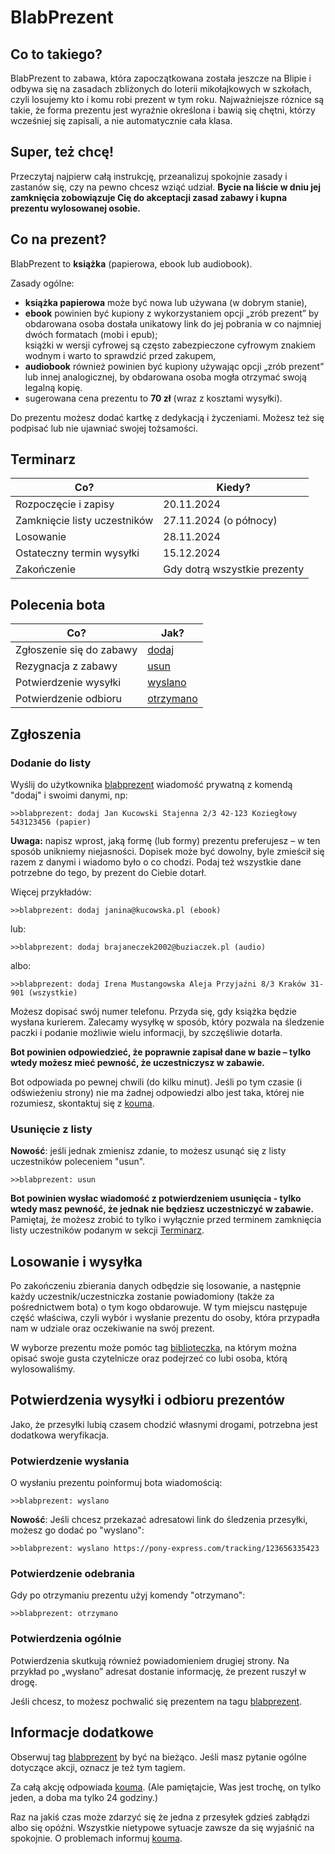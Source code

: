 ---
---

# BlabPrezent

## Co to takiego?

BlabPrezent to zabawa, która zapoczątkowana została jeszcze na Blipie i odbywa się na zasadach zbliżonych do loterii mikołajkowych w szkołach, 
czyli losujemy kto i komu robi prezent w tym roku. Najważniejsze róznice są takie, że forma prezentu jest wyraźnie określona i bawią się chętni,
którzy wcześniej się zapisali, a nie automatycznie cała klasa.

## Super, też chcę!

Przeczytaj najpierw całą instrukcję, przeanalizuj spokojnie zasady i zastanów się, czy na pewno chcesz wziąć udział. 
**Bycie na liście w dniu jej zamknięcia zobowiązuje Cię do akceptacji zasad zabawy i kupna prezentu wylosowanej osobie.** 

## Co na prezent?

BlabPrezent to **książka** (papierowa, ebook lub audiobook).

Zasady ogólne:

* **książka papierowa** może być nowa lub używana (w dobrym stanie),
* **ebook** powinien być kupiony z wykorzystaniem opcji „zrób prezent” by obdarowana osoba dostała unikatowy link do jej pobrania 
w co najmniej dwóch formatach (mobi i epub);<br>
książki w wersji cyfrowej są często zabezpieczone cyfrowym znakiem wodnym i warto to sprawdzić przed zakupem,
* **audiobook** również powinien być kupiony używając opcji „zrób prezent” lub innej analogicznej, by obdarowana osoba mogła otrzymać swoją 
legalną kopię.
* sugerowana cena prezentu to **70 zł** (wraz z kosztami wysyłki).

Do prezentu możesz dodać kartkę z dedykacją i życzeniami. Możesz też się podpisać lub nie ujawniać swojej tożsamości.

## Terminarz

| Co?                          | Kiedy?                       |
| ---------------------------- | ---------------------------- |
| Rozpoczęcie i zapisy         | 20.11.2024                   |
| Zamknięcie listy uczestników | 27.11.2024 (o północy)       |
| Losowanie                    | 28.11.2024                   |
| Ostateczny termin wysyłki    | 15.12.2024                   |
| Zakończenie                  | Gdy dotrą wszystkie prezenty |

## Polecenia bota

| Co?                      | Jak?                                  |
| ------------------------ | ------------------------------------- |
| Zgłoszenie się do zabawy | [dodaj](#dodanie-do-listy)            |
| Rezygnacja z zabawy      | [usun](#usunięcie-z-listy)            |
| Potwierdzenie wysyłki    | [wyslano](#potwierdzenie-wysłania)    |  
| Potwierdzenie odbioru    | [otrzymano](#potwierdzenie-odebrania) |  

## Zgłoszenia

### Dodanie do listy

Wyślij do użytkownika [blabprezent](https://blabler.pl/dash/blabprezent.html) wiadomość prywatną z komendą "dodaj" i swoimi danymi, np:

`>>blabprezent: dodaj Jan Kucowski Stajenna 2/3 42-123 Koziegłowy 543123456 (papier)`

**Uwaga:** napisz wprost, jaką formę (lub formy) prezentu preferujesz – w ten sposób unikniemy niejasności.
Dopisek może być dowolny, byle zmieścił się razem z danymi i wiadomo było o co chodzi.
Podaj też wszystkie dane potrzebne do tego, by prezent do Ciebie dotarł.

Więcej przykładów:

`>>blabprezent: dodaj janina@kucowska.pl (ebook)`

lub:

`>>blabprezent: dodaj brajaneczek2002@buziaczek.pl (audio)`

albo:

`>>blabprezent: dodaj Irena Mustangowska Aleja Przyjaźni 8/3 Kraków 31-901 (wszystkie)`

Możesz dopisać swój numer telefonu. Przyda się, gdy książka będzie wysłana kurierem. 
Zalecamy wysyłkę w sposób, który pozwala na śledzenie paczki i podanie możliwie wielu informacji, by szczęśliwie dotarła.

**Bot powinien odpowiedzieć, że poprawnie zapisał dane w bazie – tylko wtedy możesz mieć pewność, że uczestniczysz w zabawie.**

Bot odpowiada po pewnej chwili (do kilku minut). Jeśli po tym czasie (i odświeżeniu strony) nie ma żadnej odpowiedzi albo jest taka, 
której nie rozumiesz, skontaktuj się z [kouma](https://blabler.pl/dash/kouma.html).

### Usunięcie z listy

**Nowość**: jeśli jednak zmienisz zdanie, to możesz usunąć się z listy uczestników poleceniem "usun".

`>>blabprezent: usun`

**Bot powinien wysłac wiadomość z potwierdzeniem usunięcia - tylko wtedy masz pewność, że jednak nie będziesz uczestniczyć w zabawie.**
Pamiętaj, że możesz zrobić to tylko i wyłącznie przed terminem zamknięcia listy uczestników podanym w sekcji [Terminarz](#terminarz).

## Losowanie i wysyłka

Po zakończeniu zbierania danych odbędzie się losowanie, a następnie każdy uczestnik/uczestniczka zostanie powiadomiony 
(także za pośrednictwem bota) o tym kogo obdarowuje. W tym miejscu następuje część właściwa, czyli wybór i wysłanie prezentu do osoby, 
która przypadła nam w udziale oraz oczekiwanie na swój prezent.

W wyborze prezentu może pomóc tag [biblioteczka](https://blabler.pl/tag/biblioteczka.html), na którym można opisać swoje gusta 
czytelnicze oraz podejrzeć co lubi osoba, którą wylosowaliśmy.

## Potwierdzenia wysyłki i odbioru prezentów

Jako, że przesyłki lubią czasem chodzić własnymi drogami, potrzebna jest dodatkowa weryfikacja.

### Potwierdzenie wysłania

O wysłaniu prezentu poinformuj bota wiadomością:

`>>blabprezent: wyslano`

**Nowość**: Jeśli chcesz przekazać adresatowi link do śledzenia przesyłki, możesz go dodać po "wyslano":

`>>blabprezent: wyslano https://pony-express.com/tracking/123656335423`

### Potwierdzenie odebrania

Gdy po otrzymaniu prezentu użyj komendy "otrzymano":

`>>blabprezent: otrzymano`

### Potwierdzenia ogólnie

Potwierdzenia skutkują również powiadomieniem drugiej strony. Na przykład po „wysłano” adresat dostanie informację, że prezent ruszył w drogę.

Jeśli chcesz, to możesz pochwalić się prezentem na tagu [blabprezent](https://blabler.pl/tag/blabprezent.html).

## Informacje dodatkowe

Obserwuj tag [blabprezent](https://blabler.pl/tag/blabprezent.html) by być na bieżąco. Jeśli masz pytanie ogólne dotyczące akcji, oznacz je też tym tagiem.

Za całą akcję odpowiada [kouma](https://blabler.pl/dash/kouma.html).
(Ale pamiętajcie, Was jest trochę, on tylko jeden, a doba ma tylko 24 godziny.)

Raz na jakiś czas może zdarzyć się że jedna z przesyłek gdzieś zabłądzi albo się opóźni.
Wszystkie nietypowe sytuacje zawsze da się wyjaśnić na spokojnie. O problemach informuj [kouma](https://blabler.pl/dash/kouma.html).
